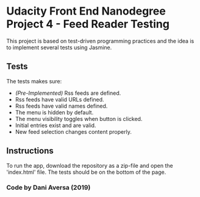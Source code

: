 # Udacity Front End Nanodegree Project 4 - Feed Reader Testing

This project is based on test-driven programming practices and the idea is to implement several tests using Jasmine.

## Tests

The tests makes sure:
- _(Pre-Implemented)_ Rss feeds are defined.
- Rss feeds have valid URLs defined.
- Rss feeds have valid names defined.
- The menu is hidden by default.
- The menu visibility toggles when button is clicked.
- Initial entries exist and are valid.
- New feed selection changes content properly.

## Instructions

To run the app, download the repository as a zip-file and open the 'index.html' file. The tests should be on the bottom of the page.

### Code by Dani Aversa (2019)

